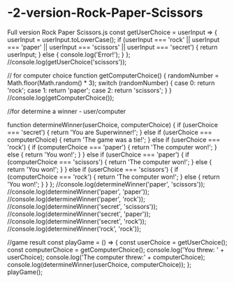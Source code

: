 # -2-version-Rock-Paper-Scissors
Full version  Rock Paper Scissors.js
const getUserChoice = userInput => {
userInput = userInput.toLowerCase();
if (userInput === 'rock' || userInput === 'paper' || userInput === 'scissors' || userInput === 'secret') {
  return userInput;
} else {
  console.log('Error!');
}
};
//console.log(getUserChoice('scissors'));

// for computer choice
function getComputerChoice() {
 randomNumber =  Math.floor(Math.random() * 3);
  switch (randomNumber) {
    case 0:
      return 'rock';
    case 1: 
      return 'paper';
    case 2:
      return 'scissors';
       }
         }
//console.log(getComputerChoice());

//for determine a winner - user/computer

function determineWinner(userChoice, computerChoice)  {
  if (userChoice === 'secret') {
  return 'You are Superwinner!';
  }
   else if (userChoice === computerChoice) {
  return 'The game was a tie!';
  }
 else if (userChoice === 'rock') {
  	if (computerChoice === 'paper') {
    return 'The computer won!';
  } else {
    return 'You won!';
  }
}
  else if (userChoice === 'paper') {
  	if (computerChoice === 'scissors') {
    return 'The computer won!';
  } else {
    return 'You won!';
  }
}
  else if (userChoice === 'scissors') {
  if (computerChoice === 'rock') {
    return 'The computer won!';
  } else {
    return 'You won!';
  }
}
};
//console.log(determineWinner('paper', 'scissors')); 
//console.log(determineWinner('paper', 'paper'));
//console.log(determineWinner('paper', 'rock')); 
//console.log(determineWinner('secret', 'scissors')); 
//console.log(determineWinner('secret', 'paper'));
//console.log(determineWinner('secret', 'rock')); 
//console.log(determineWinner('rock', 'rock')); 

//game result
const playGame = () => {
  const userChoice = getUserChoice();
  const computerChoice = getComputerChoice();
  console.log('You threw: ' + userChoice);
  console.log('The computer threw:' + computerChoice);
  console.log(determineWinner(userChoice, computerChoice));
};
playGame();
